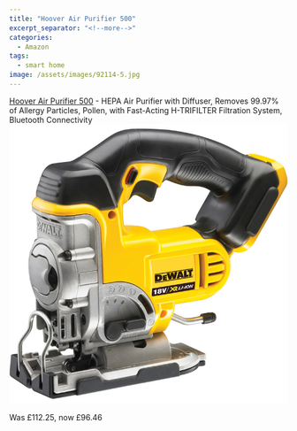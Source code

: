 ```yaml
---
title: "Hoover Air Purifier 500"
excerpt_separator: "<!--more-->"
categories:
  - Amazon
tags:
  - smart home
image: /assets/images/92114-5.jpg
---
```

[Hoover Air Purifier 500](https://www.amazon.co.uk/dp/B08LVN1WY2?smid=A3P5ROKL5A1OLE&amp;tag=pepperugc03-21&amp;ascsubtag=2419328216) - HEPA Air Purifier with Diffuser, Removes 99.97% of Allergy
Particles, Pollen, with Fast-Acting H-TRIFILTER Filtration System, Bluetooth Connectivity
<img src="/assets/images/92114.jpg" alt="cordless jigsaw from DeWalt" class="align-left">

Was £112.25, now £96.46

<!--more-->
